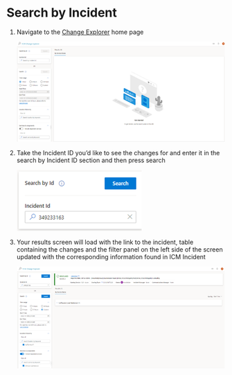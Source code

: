 # Search by Incident

1. Navigate to the [Change Explorer](https://aka.ms/fcm) home page 

    ![chex home](media/chex_home.png)

2. Take the Incident ID you’d like to see the changes for and enter it in the search by Incident ID section and then press search  

    ![incident id](media/incidentid.png)

3. Your results screen will load with the link to the incident, table containing the changes and the filter panel on the left side of the screen updated with the corresponding information found in ICM Incident 

    ![results](media/incidentIDresults.png)